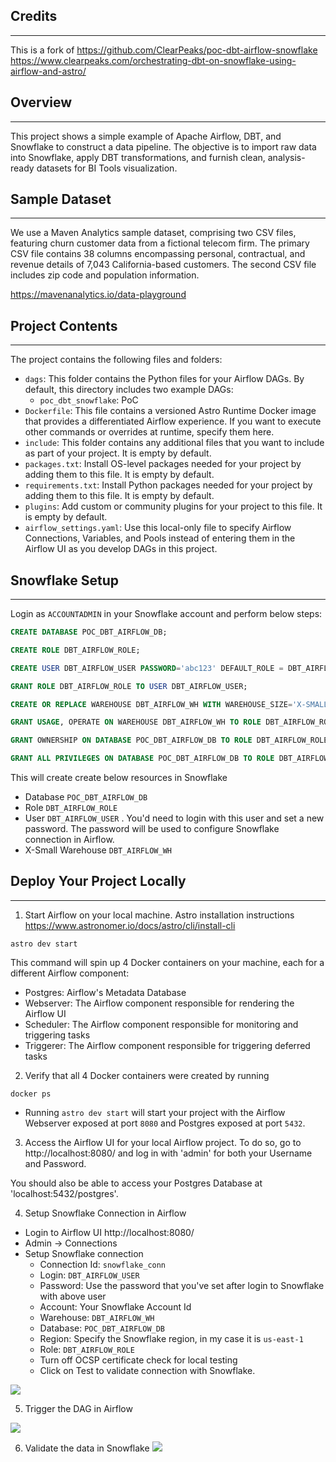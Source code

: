 ## Credits
---

This is a fork of https://github.com/ClearPeaks/poc-dbt-airflow-snowflake
https://www.clearpeaks.com/orchestrating-dbt-on-snowflake-using-airflow-and-astro/

## Overview
---

This project shows a simple example of Apache Airflow, DBT, and Snowflake to construct a data pipeline. The objective is to import raw data into Snowflake, apply DBT transformations, and furnish clean, analysis-ready datasets for BI Tools visualization.

## Sample Dataset
---

We use a Maven Analytics sample dataset, comprising two CSV files, featuring churn customer data from a fictional telecom firm. The primary CSV file contains 38 columns encompassing personal, contractual, and revenue details of 7,043 California-based customers. The second CSV file includes zip code and population information.

https://mavenanalytics.io/data-playground

## Project Contents
---

The project contains the following files and folders:

- `dags`: This folder contains the Python files for your Airflow DAGs. By default, this directory includes two example DAGs:
    - `poc_dbt_snowflake`: PoC 
- `Dockerfile`: This file contains a versioned Astro Runtime Docker image that provides a differentiated Airflow experience. If you want to execute other commands or overrides at runtime, specify them here.
- `include`: This folder contains any additional files that you want to include as part of your project. It is empty by default.
- `packages.txt`: Install OS-level packages needed for your project by adding them to this file. It is empty by default.
- `requirements.txt`: Install Python packages needed for your project by adding them to this file. It is empty by default.
- `plugins`: Add custom or community plugins for your project to this file. It is empty by default.
- `airflow_settings.yaml`: Use this local-only file to specify Airflow Connections, Variables, and Pools instead of entering them in the Airflow UI as you develop DAGs in this project.


## Snowflake Setup
---

Login as `ACCOUNTADMIN` in your Snowflake account and perform below steps:

```sql
CREATE DATABASE POC_DBT_AIRFLOW_DB;

CREATE ROLE DBT_AIRFLOW_ROLE;

CREATE USER DBT_AIRFLOW_USER PASSWORD='abc123' DEFAULT_ROLE = DBT_AIRFLOW_ROLE DEFAULT_SECONDARY_ROLES = ('ALL') MUST_CHANGE_PASSWORD = TRUE;

GRANT ROLE DBT_AIRFLOW_ROLE TO USER DBT_AIRFLOW_USER;

CREATE OR REPLACE WAREHOUSE DBT_AIRFLOW_WH WITH WAREHOUSE_SIZE='X-SMALL';

GRANT USAGE, OPERATE ON WAREHOUSE DBT_AIRFLOW_WH TO ROLE DBT_AIRFLOW_ROLE;

GRANT OWNERSHIP ON DATABASE POC_DBT_AIRFLOW_DB TO ROLE DBT_AIRFLOW_ROLE;

GRANT ALL PRIVILEGES ON DATABASE POC_DBT_AIRFLOW_DB TO ROLE DBT_AIRFLOW_ROLE;
```

This will create create below resources in Snowflake
- Database `POC_DBT_AIRFLOW_DB`
- Role `DBT_AIRFLOW_ROLE`
- User `DBT_AIRFLOW_USER` . You'd need to login with this user and set a new password. The password will be used to configure Snowflake connection in Airflow.
- X-Small Warehouse `DBT_AIRFLOW_WH`


## Deploy Your Project Locally
---

1. Start Airflow on your local machine. Astro installation instructions https://www.astronomer.io/docs/astro/cli/install-cli

```
astro dev start
```

This command will spin up 4 Docker containers on your machine, each for a different Airflow component:
 - Postgres: Airflow's Metadata Database
 - Webserver: The Airflow component responsible for rendering the Airflow UI
 - Scheduler: The Airflow component responsible for monitoring and triggering tasks
 - Triggerer: The Airflow component responsible for triggering deferred tasks

2. Verify that all 4 Docker containers were created by running

```
docker ps
```
 - Running `astro dev start` will start your project with the Airflow Webserver exposed at port `8080` and Postgres exposed at port `5432`.

3. Access the Airflow UI for your local Airflow project. To do so, go to http://localhost:8080/ and log in with 'admin' for both your Username and Password.

You should also be able to access your Postgres Database at 'localhost:5432/postgres'.

4. Setup Snowflake Connection in Airflow
- Login to Airflow UI http://localhost:8080/
- Admin -> Connections
- Setup Snowflake connection
    - Connection Id: `snowflake_conn`
    - Login: `DBT_AIRFLOW_USER`
    - Password: Use the password that you've set after login to Snowflake with above user
    - Account: Your Snowflake Account Id
    - Warehouse: `DBT_AIRFLOW_WH`
    - Database: `POC_DBT_AIRFLOW_DB`
    - Region: Specify the Snowflake region, in my case it is `us-east-1`
    - Role: `DBT_AIRFLOW_ROLE`
    - Turn off OCSP certificate check for local testing
    - Click on Test to validate connection with Snowflake.

![](media/Airflow%20-%20Snowflake%20Connection%20Settings.png)

5. Trigger the DAG in Airflow

![](media/Airflow%20DAG.png)

6. Validate the data in Snowflake
![](media/Snowflake.png)